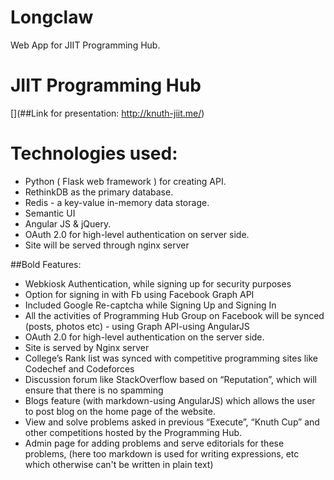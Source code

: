 # Longclaw
Web App for JIIT Programming Hub.
# JIIT Programming Hub
[](##Link for presentation: http://knuth-jiit.me/)
# Technologies used:


+ Python ( Flask web framework ) for creating API.
+ RethinkDB as the primary database.
+ Redis -  a key-value in-memory data storage.
+ Semantic UI
+ Angular JS & jQuery. 
+ OAuth 2.0 for high-level authentication on server side.
+ Site will be served through nginx server

##Bold Features:


+ Webkiosk Authentication, while signing up for security purposes
+ Option for signing in with Fb using Facebook Graph API
+ Included Google Re-captcha while Signing Up and Signing In
+ All the activities of Programming Hub Group on Facebook will be synced (posts, photos etc) - using Graph API-using AngularJS
+ OAuth 2.0 for high-level authentication on the server side.
+ Site is served by Nginx server
+ College’s Rank list was synced with competitive programming sites like Codechef and Codeforces
+ Discussion forum like StackOverflow based on “Reputation”, which will ensure that there is no spamming
+ Blogs feature (with markdown-using AngularJS) which allows the user to post blog on the home page of the website.
+ View and solve problems asked in previous “Execute”, “Knuth Cup” and other competitions hosted by the Programming Hub.
+ Admin page for adding problems and serve editorials for these problems, (here too markdown is used for writing expressions, etc which otherwise can't be written in plain text)

